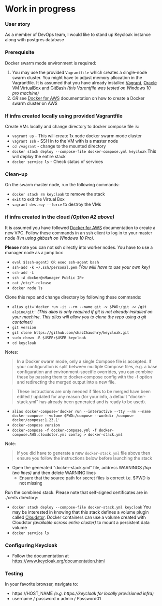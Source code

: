 # Work in progress

### User story
As a member of DevOps team, I would like to stand up Keycloak instance along with postgres database

### Prerequisite
Docker swarm mode environment is required:
1. You may use the provided `Vagrantfile` which creates a single-node swarm cluster. You might have to adjust memory allocation in the Vagrantfile. It is assumed that you have already installed [Vagrant](https://www.vagrantup.com), [Oracle VM VirtualBox](https://www.virtualbox.org) and [GitBash](https://gitforwindows.org) _(this Varantfile was tested on Windows 10 pro machine)_
2. *OR* see [Docker for AWS](https://docs.docker.com/docker-for-aws) documentation on how to create a Docker swarm cluster on AWS

### If infra created locally using provided Vagrantfile
Create VMs locally and change directory to docker compose file is:
- `vagrant up` - This will create 1x node docker swarm mode cluster
- `vagrant ssh` - SSH in to the VM with is a master node
- `cd /vagrant` - change to the mounted directory
- `docker stack deploy --compose-file docker-compose.yml keycloak` This will deploy the entire stack
- `docker service ls` - Check status of services

### Clean-up
On the swarm master node, run the following commands:
* `docker stack rm keycloak` to remove the stack
* `exit` to exit the Virtual Box
* `vagrant destroy --force` to destroy the VMs

### if infra created in the cloud _(Option #2 above)_
It is assumed you have followed [Docker for AWS](https://docs.docker.com/docker-for-aws/) documentation to create a new VPC. Follow these commands in an ssh client to log in to your master node _(I'm using gitbash on Windows 10 Pro)_.

**Please** note you can not ssh directly into worker nodes. You have to use a manager node as a jump box
- `eval $(ssh-agent) OR exec ssh-agent bash`
- `ssh-add -k ~/.ssh/personal.pem` _(You wiill have to use your own key)_
- `ssh-add -L`
- `ssh -A docker@<Manager Public IP>`
- `cat /etc/*-release`
- `docker node ls`

Clone this repo and change directory by following these commands:
- `alias git='docker run -it --rm --name git -v $PWD:/git -w /git alpine/git'`  _(This alias is only required if git is not already installed on your machine. This alias will allow you to clone the repo using a git container)_
- `git version`
- `git clone https://github.com/shazChaudhry/keycloak.git`
- `sudo chown -R $USER:$USER keycloak`
- `cd keycloak`

Notes:
> In a Docker swarm mode, only a single Compose file is accepted. If your configuration is split between multiple Compose files, e.g. a base configuration and environment-specific overrides, you can combine these by passing them to docker-compose config with the -f option and redirecting the merged output into a new file.

> These instructions are only needed if files to be merged have been edited / updated for any reason (for your info, a default "docker-stack.yml" has already been generated and is ready to be used).
- `alias docker-compose='docker run --interactive --tty --rm --name docker-compose --volume $PWD:/compose --workdir /compose docker/compose:1.23.1'`
- `docker-compose version`
- `docker-compose -f docker-compose.yml -f docker-compose.AWS.cloudstor.yml config > docker-stack.yml`

Note:
> If you did have to generate a new `docker-stack.yml` file above then ensure you follow the instructions below before launching the stack
- Open the generated "docker-stack.yml" file, address WARNINGS _(top two lines)_ and then delete WARNING lines
  - Ensure that the source path for secret files is correct i.e. $PWD is not missing

Run the combined stack. Please note that self-signed certificates are in ./certs directory:
  - `docker stack deploy --compose-file docker-stack.yml keycloak` You may be interested in knowing that this stack defines a volume plugin called [Cloudstor](https://docs.docker.com/docker-for-aws/persistent-data-volumes/). Docker containers can use a volume created with Cloudstor _(available across entire cluster)_ to mount a persistent data volume
  - `docker service ls`

### Configuring Keycloak
- Follow the documentation at https://www.keycloak.org/documentation.html

### Testing
In your favorite browser, navigate to:
- https://HOST_NAME _(e.g. https://keycloak for locally provisioned infra)_
- username / password = admin / Password01
